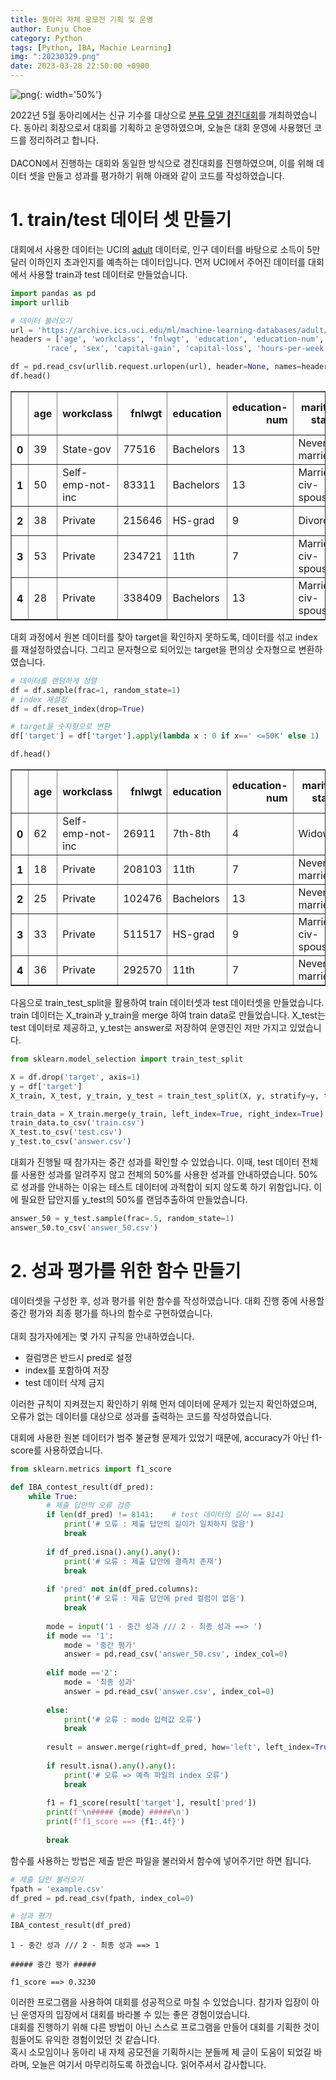 ```yaml
---
title: 동아리 자체 공모전 기획 및 운영
author: Eunju Choe
category: Python
tags: [Python, IBA, Machie Learning]
img: ":20230329.png"
date: 2023-03-28 22:50:00 +0900
---
```

![png](https://eunju-choe.github.io/assets/img/posts/20230329.png){: width='50%'}

2022년 5월 동아리에서는 신규 기수를 대상으로 [분류 모델 경진대회](https://cafe.naver.com/pnuiba/115)를 개최하였습니다. 동아리 회장으로서 대회를 기획하고 운영하였으며, 오늘은 대회 운영에 사용했던 코드를 정리하려고 합니다.\
\
DACON에서 진행하는 대회와 동일한 방식으로 경진대회를 진행하였으며, 이를 위해 데이터 셋을 만들고 성과를 평가하기 위해 아래와 같이 코드를 작성하였습니다.

# 1. train/test 데이터 셋 만들기

대회에서 사용한 데이터는 UCI의 [adult](https://archive-beta.ics.uci.edu/dataset/2/adult) 데이터로, 인구 데이터를 바탕으로 소득이 5만 달러 이하인지 초과인지를 예측하는 데이터입니다. 먼저 UCI에서 주어진 데이터를 대회에서 사용할 train과 test 데이터로 만들었습니다.


```python
import pandas as pd
import urllib

# 데이터 불러오기
url = 'https://archive.ics.uci.edu/ml/machine-learning-databases/adult/adult.data'
headers = ['age', 'workclass', 'fnlwgt', 'education', 'education-num', 'marital-status', 'occupation', 'relationship',
        'race', 'sex', 'capital-gain', 'capital-loss', 'hours-per-week', 'native-country', 'target']

df = pd.read_csv(urllib.request.urlopen(url), header=None, names=headers)
df.head()
```




<div>
<style scoped>
    .dataframe tbody tr th:only-of-type {
        vertical-align: middle;
    }

    .dataframe tbody tr th {
        vertical-align: top;
    }

    .dataframe thead th {
        text-align: right;
    }
</style>
<table border="1" class="dataframe">
  <thead>
    <tr style="text-align: right;">
      <th></th>
      <th>age</th>
      <th>workclass</th>
      <th>fnlwgt</th>
      <th>education</th>
      <th>education-num</th>
      <th>marital-status</th>
      <th>occupation</th>
      <th>relationship</th>
      <th>race</th>
      <th>sex</th>
      <th>capital-gain</th>
      <th>capital-loss</th>
      <th>hours-per-week</th>
      <th>native-country</th>
      <th>target</th>
    </tr>
  </thead>
  <tbody>
    <tr>
      <th>0</th>
      <td>39</td>
      <td>State-gov</td>
      <td>77516</td>
      <td>Bachelors</td>
      <td>13</td>
      <td>Never-married</td>
      <td>Adm-clerical</td>
      <td>Not-in-family</td>
      <td>White</td>
      <td>Male</td>
      <td>2174</td>
      <td>0</td>
      <td>40</td>
      <td>United-States</td>
      <td>&lt;=50K</td>
    </tr>
    <tr>
      <th>1</th>
      <td>50</td>
      <td>Self-emp-not-inc</td>
      <td>83311</td>
      <td>Bachelors</td>
      <td>13</td>
      <td>Married-civ-spouse</td>
      <td>Exec-managerial</td>
      <td>Husband</td>
      <td>White</td>
      <td>Male</td>
      <td>0</td>
      <td>0</td>
      <td>13</td>
      <td>United-States</td>
      <td>&lt;=50K</td>
    </tr>
    <tr>
      <th>2</th>
      <td>38</td>
      <td>Private</td>
      <td>215646</td>
      <td>HS-grad</td>
      <td>9</td>
      <td>Divorced</td>
      <td>Handlers-cleaners</td>
      <td>Not-in-family</td>
      <td>White</td>
      <td>Male</td>
      <td>0</td>
      <td>0</td>
      <td>40</td>
      <td>United-States</td>
      <td>&lt;=50K</td>
    </tr>
    <tr>
      <th>3</th>
      <td>53</td>
      <td>Private</td>
      <td>234721</td>
      <td>11th</td>
      <td>7</td>
      <td>Married-civ-spouse</td>
      <td>Handlers-cleaners</td>
      <td>Husband</td>
      <td>Black</td>
      <td>Male</td>
      <td>0</td>
      <td>0</td>
      <td>40</td>
      <td>United-States</td>
      <td>&lt;=50K</td>
    </tr>
    <tr>
      <th>4</th>
      <td>28</td>
      <td>Private</td>
      <td>338409</td>
      <td>Bachelors</td>
      <td>13</td>
      <td>Married-civ-spouse</td>
      <td>Prof-specialty</td>
      <td>Wife</td>
      <td>Black</td>
      <td>Female</td>
      <td>0</td>
      <td>0</td>
      <td>40</td>
      <td>Cuba</td>
      <td>&lt;=50K</td>
    </tr>
  </tbody>
</table>
</div>



대회 과정에서 원본 데이터를 찾아 target을 확인하지 못하도록, 데이터를 섞고 index를 재설정하였습니다. 그리고 문자형으로 되어있는 target을 편의상 숫자형으로 변환하였습니다.


```python
# 데이터를 랜덤하게 정렬
df = df.sample(frac=1, random_state=1)
# index 재설정
df = df.reset_index(drop=True)

# target을 숫자형으로 변환
df['target'] = df['target'].apply(lambda x : 0 if x==' <=50K' else 1)

df.head()
```




<div>
<style scoped>
    .dataframe tbody tr th:only-of-type {
        vertical-align: middle;
    }

    .dataframe tbody tr th {
        vertical-align: top;
    }

    .dataframe thead th {
        text-align: right;
    }
</style>
<table border="1" class="dataframe">
  <thead>
    <tr style="text-align: right;">
      <th></th>
      <th>age</th>
      <th>workclass</th>
      <th>fnlwgt</th>
      <th>education</th>
      <th>education-num</th>
      <th>marital-status</th>
      <th>occupation</th>
      <th>relationship</th>
      <th>race</th>
      <th>sex</th>
      <th>capital-gain</th>
      <th>capital-loss</th>
      <th>hours-per-week</th>
      <th>native-country</th>
      <th>target</th>
    </tr>
  </thead>
  <tbody>
    <tr>
      <th>0</th>
      <td>62</td>
      <td>Self-emp-not-inc</td>
      <td>26911</td>
      <td>7th-8th</td>
      <td>4</td>
      <td>Widowed</td>
      <td>Other-service</td>
      <td>Not-in-family</td>
      <td>White</td>
      <td>Female</td>
      <td>0</td>
      <td>0</td>
      <td>66</td>
      <td>United-States</td>
      <td>0</td>
    </tr>
    <tr>
      <th>1</th>
      <td>18</td>
      <td>Private</td>
      <td>208103</td>
      <td>11th</td>
      <td>7</td>
      <td>Never-married</td>
      <td>Other-service</td>
      <td>Other-relative</td>
      <td>White</td>
      <td>Male</td>
      <td>0</td>
      <td>0</td>
      <td>25</td>
      <td>United-States</td>
      <td>0</td>
    </tr>
    <tr>
      <th>2</th>
      <td>25</td>
      <td>Private</td>
      <td>102476</td>
      <td>Bachelors</td>
      <td>13</td>
      <td>Never-married</td>
      <td>Farming-fishing</td>
      <td>Own-child</td>
      <td>White</td>
      <td>Male</td>
      <td>27828</td>
      <td>0</td>
      <td>50</td>
      <td>United-States</td>
      <td>1</td>
    </tr>
    <tr>
      <th>3</th>
      <td>33</td>
      <td>Private</td>
      <td>511517</td>
      <td>HS-grad</td>
      <td>9</td>
      <td>Married-civ-spouse</td>
      <td>Prof-specialty</td>
      <td>Husband</td>
      <td>White</td>
      <td>Male</td>
      <td>0</td>
      <td>0</td>
      <td>40</td>
      <td>United-States</td>
      <td>0</td>
    </tr>
    <tr>
      <th>4</th>
      <td>36</td>
      <td>Private</td>
      <td>292570</td>
      <td>11th</td>
      <td>7</td>
      <td>Never-married</td>
      <td>Machine-op-inspct</td>
      <td>Unmarried</td>
      <td>White</td>
      <td>Female</td>
      <td>0</td>
      <td>0</td>
      <td>40</td>
      <td>United-States</td>
      <td>0</td>
    </tr>
  </tbody>
</table>
</div>



다음으로 train_test_split을 활용하여 train 데이터셋과 test 데이터셋을 만들었습니다. train 데이터는 X_train과 y_train을 merge 하여 train data로 만들었습니다. X_test는 test 데이터로 제공하고, y_test는 answer로 저장하여 운영진인 저만 가지고 있었습니다.


```python
from sklearn.model_selection import train_test_split

X = df.drop('target', axis=1)
y = df['target']
X_train, X_test, y_train, y_test = train_test_split(X, y, stratify=y, test_size=.25, random_state=1)

train_data = X_train.merge(y_train, left_index=True, right_index=True)
train_data.to_csv('train.csv')
X_test.to_csv('test.csv')
y_test.to_csv('answer.csv')
```

대회가 진행될 때 참가자는 중간 성과를 확인할 수 있었습니다. 이때, test 데이터 전체를 사용한 성과를 알려주지 않고 전체의 50%를 사용한 성과를 안내하였습니다. 50%로 성과를 안내하는 이유는 테스트 데이터에 과적합이 되지 않도록 하기 위함입니다. 이에 필요한 답안지를 y_test의 50%를 랜덤추출하여 만들었습니다.


```python
answer_50 = y_test.sample(frac=.5, random_state=1)
answer_50.to_csv('answer_50.csv')
```

# 2. 성과 평가를 위한 함수 만들기

데이터셋을 구성한 후, 성과 평가를 위한 함수를 작성하였습니다. 대회 진행 중에 사용할 중간 평가와 최종 평가를 하나의 함수로 구현하였습니다.\
\
대회 참가자에게는 몇 가지 규칙을 안내하였습니다.
- 컬럼명은 반드시 pred로 설정
- index를 포함하여 저장
- test 데이터 삭제 금지

이러한 규칙이 지켜졌는지 확인하기 위해 먼저 데이터에 문제가 있는지 확인하였으며, 오류가 없는 데이터를 대상으로 성과를 출력하는 코드를 작성하였습니다.

대회에 사용한 원본 데이터가 범주 불균형 문제가 있었기 때문에, accuracy가 아닌 f1-score를 사용하였습니다.


```python
from sklearn.metrics import f1_score

def IBA_contest_result(df_pred):
    while True:
        # 제출 답안의 오류 검증
        if len(df_pred) != 8141:    # test 데이터의 길이 == 8141
            print('# 오류 : 제출 답안의 길이가 일치하지 않음')
            break
            
        if df_pred.isna().any().any():
            print('# 오류 : 제출 답안에 결측치 존재')
            break
            
        if 'pred' not in(df_pred.columns):
            print('# 오류 : 제출 답안에 pred 컬럼이 없음')
            break
            
        mode = input('1 - 중간 성과 /// 2 - 최종 성과 ==> ')
        if mode == '1':
            mode = '중간 평가'
            answer = pd.read_csv('answer_50.csv', index_col=0)
        
        elif mode =='2':
            mode = '최종 성과'
            answer = pd.read_csv('answer.csv', index_col=0)
            
        else:
            print('# 오류 : mode 입력값 오류')
            break
        
        result = answer.merge(right=df_pred, how='left', left_index=True, right_index=True)
        
        if result.isna().any().any():
            print('# 오류 => 예측 파일의 index 오류')
            break
            
        f1 = f1_score(result['target'], result['pred'])
        print(f'\n##### {mode} #####\n')
        print(f'f1_score ==> {f1:.4f}')
        
        break
```

함수를 사용하는 방법은 제출 받은 파일을 불러와서 함수에 넣어주기만 하면 됩니다.


```python
# 제출 답안 불러오기
fpath = 'example.csv'
df_pred = pd.read_csv(fpath, index_col=0)

# 성과 평가
IBA_contest_result(df_pred)
```

    1 - 중간 성과 /// 2 - 최종 성과 ==> 1
    
    ##### 중간 평가 #####
    
    f1_score ==> 0.3230


이러한 프로그램을 사용하여 대회를 성공적으로 마칠 수 있었습니다. 참가자 입장이 아닌 운영자의 입장에서 대회를 바라볼 수 있는 좋은 경험이었습니다.\
대회를 진행하기 위해 다른 방법이 아닌 스스로 프로그램을 만들어 대회를 기획한 것이 힘들어도 유익한 경험이었던 것 같습니다.\
혹시 소모임이나 동아리 내 자체 공모전을 기획하시는 분들께 제 글이 도움이 되었길 바라며, 오늘은 여기서 마무리하도록 하겠습니다. 읽어주셔서 감사합니다.
